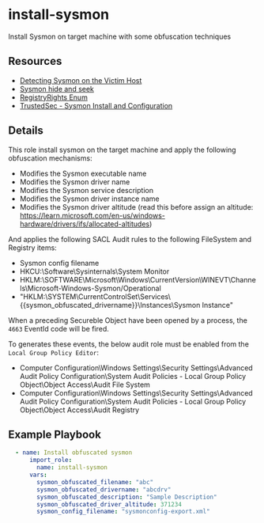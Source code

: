 # install-sysmon

Install Sysmon on target machine with some obfuscation techniques

## Resources

- [Detecting Sysmon on the Victim Host](https://www.ired.team/offensive-security/enumeration-and-discovery/detecting-sysmon-on-the-victim-host#get-sysmonconfiguration)
- [Sysmon hide and seek](https://www.bussink.net/sysmon-hide-and-seek/)
- [RegistryRights Enum](https://learn.microsoft.com/en-us/dotnet/api/system.security.accesscontrol.registryrights?view=netframework-4.8)
- [TrustedSec - Sysmon Install and Configuration](https://github.com/trustedsec/SysmonCommunityGuide/blob/master/chapters/install_windows.md#command-line-parameters)

## Details

This role install sysmon on the target machine and apply the following obfuscation mechanisms:

- Modifies the Sysmon executable name
- Modifies the Sysmon driver name
- Modifies the Sysmon service description
- Modifies the Sysmon driver instance name
- Modifies the Sysmon driver altitude (read this before assign an altitude: https://learn.microsoft.com/en-us/windows-hardware/drivers/ifs/allocated-altitudes)

And applies the following SACL Audit rules to the following FileSystem and Registry items:

- Sysmon config filename
- HKCU:\Software\Sysinternals\System Monitor
- HKLM:\SOFTWARE\Microsoft\Windows\CurrentVersion\WINEVT\Channels\Microsoft-Windows-Sysmon/Operational
- "HKLM:\\SYSTEM\\CurrentControlSet\\Services\\{{sysmon_obfuscated_drivername}}\\Instances\\Sysmon Instance"

When a preceding Secureble Object have been opened by a process, the `4663` EventId code will be fired.

To generates these events, the below audit role must be enabled from the `Local Group Policy Editor`:

- Computer Configuration\Windows Settings\Security Settings\Advanced Audit Policy Configuration\System Audit Policies - Local Group Policy Object\Object Access\Audit File System
- Computer Configuration\Windows Settings\Security Settings\Advanced Audit Policy Configuration\System Audit Policies - Local Group Policy Object\Object Access\Audit Registry

## Example Playbook

```yaml
  - name: Install obfuscated sysmon
      import_role:
        name: install-sysmon
      vars:
        sysmon_obfuscated_filename: "abc"
        sysmon_obfuscated_drivername: "abcdrv"
        sysmon_obfuscated_description: "Sample Description"
        sysmon_obfuscated_driver_altitude: 371234
        sysmon_config_filename: "sysmonconfig-export.xml"
```
